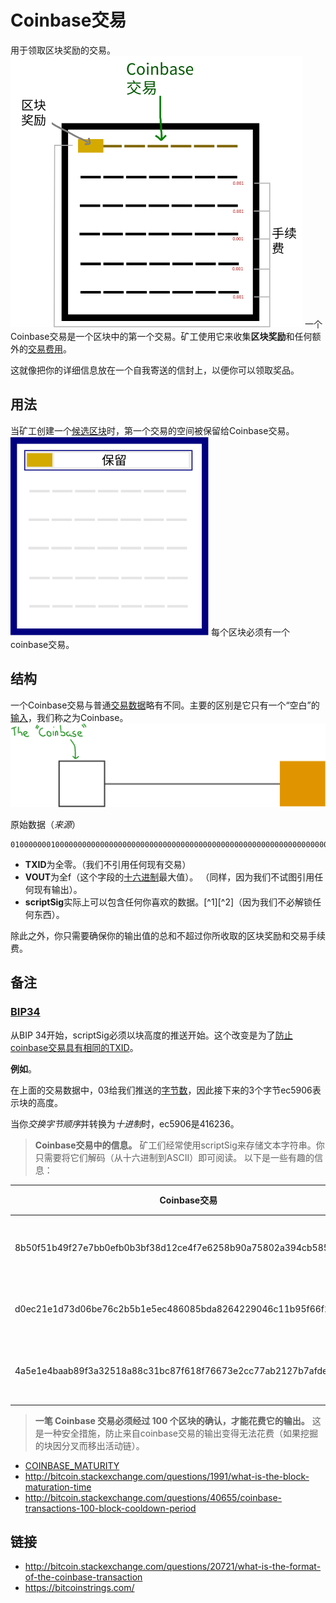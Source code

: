 # Coinbase交易
用于领取区块奖励的交易。
![coinbase-transaction-1.png](img/Coinbase%20Transaction-1-svg.png)
一个Coinbase交易是一个区块中的第一个交易。矿工使用它来收集**区块奖励**和任何额外的[交易费用](../Fees/Fees.md)。

这就像把你的详细信息放在一个自我寄送的信封上，以便你可以领取奖品。

## 用法
当矿工创建一个[候选区块](../../Node/Candidate%20Block/Candidate%20Block.md)时，第一个交易的空间被保留给Coinbase交易。
![coinbase-transaction-2.png](img/Coinbase%20Transaction-2-svg.png)
每个区块必须有一个coinbase交易。

## 结构
一个Coinbase交易与普通[交易数据](../Transaction%20Data/Transaction%20Data.md)略有不同。主要的区别是它只有一个“空白”的[输入](../Transaction%20Data/Input/input.md)，我们称之为Coinbase。
![coinbase-transaction-3.png](img/Coinbase%20Transaction-3-svg.png)

原始数据（*来源*）
```
01000000010000000000000000000000000000000000000000000000000000000000000000ffffffff4503ec59062f48616f4254432f53756e204368756e2059753a205a6875616e67205975616e2c2077696c6c20796f75206d61727279206d653f2f06fcc9cacc19c5f278560300ffffffff01529c6d98000000001976a914bfd3ebb5485b49a6cf1657824623ead693b5a45888ac00000000
```
* **TXID**为全零。（我们不引用任何现有交易）
* **VOUT**为全f（这个字段的[十六进制](../../Other/Hexadecimal/hexadecimal.md)最大值）。 （同样，因为我们不试图引用任何现有输出）。
* **scriptSig**实际上可以包含任何你喜欢的数据。[^1][^2]（因为我们不必解锁任何东西）。
  
除此之外，你只需要确保你的输出值的总和不超过你所收取的区块奖励和交易手续费。

## 备注
### [BIP34](https://github.com/bitcoin/bips/blob/master/bip-0034.mediawiki)
从BIP 34开始，scriptSig必须以块高度的推送开始。这个改变是为了[防止coinbase交易具有相同的TXID](../TXID/TXID.md)。

**例如**。

在上面的交易数据中，03给我们推送的[字节数](https://en.bitcoin.it/wiki/Script#Constants)，因此接下来的3个字节ec5906表示块的高度。

当你*交换字节顺序*并转换为*十进制*时，ec5906是416236。

>**Coinbase交易中的信息。**
矿工们经常使用scriptSig来存储文本字符串。你只需要将它们解码（从十六进制到ASCII）即可阅读。
以下是一些有趣的信息：

|Coinbase交易|scriptSig（解码后）|注释；笔记|
|---|---|---|
|8b50f51b49f27e7bb0efb0b3bf38d12ce4f7e6258b90a75802a394cb585c879d|BitFury/BIP100/|矿工通常会包括他们所在的矿池的名称。|
|d0ec21e1d73d06be76c2b5b1e5ec486085bda8264229046c11b95f66f2eded83|/HaoBTC/Sun Chun Yu: Zhuang Yuan, will you marry me?/|你可以把任何文本字符串放进去。|
|4a5e1e4baab89f3a32518a88c31bc87f618f76673e2cc77ab2127b7afdeda33b|The Times 03/Jan/2009 Chancellor on brink of second bailout for banks|这是由中本聪挖掘的第一个Coinbase交易。|

>**一笔 Coinbase 交易必须经过 100 个区块的确认，才能花费它的输出。**
这是一种安全措施，防止来自coinbase交易的输出变得无法花费（如果挖掘的块因分叉而移出活动链）。
* [COINBASE_MATURITY](https://github.com/bitcoin/bitcoin/search?q=COINBASE_MATURITY)
* http://bitcoin.stackexchange.com/questions/1991/what-is-the-block-maturation-time
* http://bitcoin.stackexchange.com/questions/40655/coinbase-transactions-100-block-cooldown-period

## 链接
* http://bitcoin.stackexchange.com/questions/20721/what-is-the-format-of-the-coinbase-transaction
* https://bitcoinstrings.com/